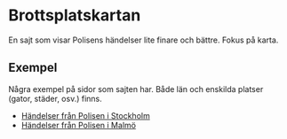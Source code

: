 # Brottsplatskartan

En sajt som visar Polisens händelser lite finare och bättre. Fokus på karta.

## Exempel

Några exempel på sidor som sajten har. Både län och enskilda platser (gator, städer, osv.) finns.

- [Händelser från Polisen i Stockholm](https://brottsplatskartan.se/lan/Stockholms%20l%C3%A4n)
- [Händelser från Polisen i Malmö](https://brottsplatskartan.se/plats/Malmö)
